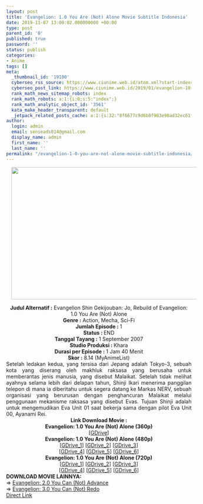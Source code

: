 ```yaml
---
layout: post
title: 'Evangelion: 1.0 You Are (Not) Alone Movie Subtitle Indonesia'
date: 2019-11-07 13:00:02.000000000 +00:00
type: post
parent_id: '0'
published: true
password: ''
status: publish
categories:
- Anime
tags: []
meta:
  _thumbnail_id: '19100'
  cyberseo_rss_source: https://www.ciunime.web.id/atom.xml?start-index=2101&max-results=150
  cyberseo_post_link: https://www.ciunime.web.id/2019/01/evangelion-10-you-are-not-alone-movie.html
  rank_math_news_sitemap_robots: index
  rank_math_robots: a:1:{i:0;s:5:"index";}
  rank_math_analytic_object_id: '3561'
  kata_make_header_transparent: default
  _jetpack_related_posts_cache: a:1:{s:32:"8f6677c9d6b0f903e98ad32ec61f8deb";a:2:{s:7:"expires";i:1655330418;s:7:"payload";a:0:{}}}
author:
  login: admin
  email: senseads014@gmail.com
  display_name: admin
  first_name: ''
  last_name: ''
permalink: "/evangelion-1-0-you-are-not-alone-movie-subtitle-indonesia/"
---
```

<div class="separator" style="clear: both; text-align: center;"><a href="https://1.bp.blogspot.com/-Fuk6ulSP21U/XEmvsRMsXnI/AAAAAAAAIQc/73bqGT2RZGg99ZqPO17FUDWcCY9LsKS8ACLcBGAs/s1600/Evangelion%2B-%2B1.0%2BYou%2BAre%2B%2528Not%2529%2BAlone.jpg" imageanchor="1" style="margin-left: 1em; margin-right: 1em;"><img border="0" data-original-height="720" data-original-width="1280" height="360" src="{{ site.baseurl }}/assets/2019/11/Evangelion%2B-%2B1.0%2BYou%2BAre%2B%2528Not%2529%2BAlone.jpg" width="640" /></a></div>
<p>
<div style="text-align: center;"><b>Judul</b><b><b> Alternatif</b> :</b> Evangelion Shin Gekijouban: Jo, Rebuild of Evangelion: 1.0 You Are (Not) Alone</div>
<div style="text-align: center;"><b><b>Genre :</b></b> Action, Mecha, Sci-Fi</div>
<div style="text-align: center;"><b>Jumlah Episode :</b> 1<br /><b>Status :&nbsp;</b>END<br /><b>Tanggal Tayang :</b> 1 September 2007<br /><b>Studio Produksi : </b>Khara<br /><b>Durasi per Episode :</b> 1 Jam 40 Menit</div>
<div style="text-align: center;"><b>Skor :</b> 8.14 (MyAnimeList)</div>
<div style="text-align: center;"></div>
<div style="text-align: justify;">Setelah ledakan kedua, yang tersisa dari Jepang adalah Tokyo-3, sebuah kota yang diserang oleh makhluk raksasa yang berusaha untuk memberantas jenis manusia, yang disebut Malaikat. Setelah tidak melihat ayahnya selama lebih dari delapan tahun, Shinji Ikari menerima panggilan telepon di mana ia diberitahu untuk segera datang ke Markas NERV, sebuah organisasi yang berurusan dengan penghancuran Malaikat melalui penggunaan mekanisme raksasa yang disebut Evas. Tujuan Shinji adalah untuk mengemudikan Eva Unit 01 saat bekerja sama dengan pilot Eva Unit 00, Ayanami Rei.</div>
<div style="text-align: justify;"></div>
<div style="text-align: justify;"></div>
<div style="text-align: center;"><b>Link Download Movie :</b></div>
<div style="text-align: center;">
<div style="text-align: center;"><b>Evangelion: 1.0 You Are (Not) Alone (360p)</b><br />[<a href="https://drive.google.com/uc?id=1jBkGQVFBJoVzc5Lv9jjdslccdXcZcora" target="_blank" rel="noopener">GDrive</a>]</div>
<div style="text-align: center;"></div>
</div>
<div style="text-align: center;"><b>Evangelion: 1.0 You Are (Not) Alone (480p)</b><br />[<a href="https://drive.google.com/uc?id=1cCPUp8puE8EkVJit6la7IUGoBClJzDsF" target="_blank" rel="noopener">GDrive_1</a>] [<a href="https://drive.google.com/uc?id=19tsrqkNQvPWOo3JtxoN4XPm_OunSVnhA" target="_blank" rel="noopener">GDrive_2</a>] [<a href="https://drive.google.com/uc?id=1BYwhpMygimMuyXefIt-d4xgts6O_xTDF" target="_blank" rel="noopener">GDrive_3</a>]<br />[<a href="https://drive.google.com/uc?id=16Af1fZIZW1ODXGeeld3dSmyWuYuT7Z5m" target="_blank" rel="noopener">GDrive_4</a>] [<a href="https://drive.google.com/uc?id=1ZqbF7fbht46Fp1LhPulA1KSUxh9glVWk" target="_blank" rel="noopener">GDrive_5</a>] [<a href="https://drive.google.com/uc?id=1v2AOBF1uJsZW3kosb7oNoLwA4UNesb8d" target="_blank" rel="noopener">GDrive_6</a>]</div>
<div style="text-align: center;"><b>Evangelion: 1.0 You Are (Not) Alone (720p)</b><br />[<a href="https://drive.google.com/uc?id=1UvDW7y8H7O_DAVlA_yOBAU51J3bP9jIV" target="_blank" rel="noopener">GDrive_1</a>] [<a href="https://drive.google.com/uc?id=10o2Ixv6Qw-RwbriZJIJXuHlJoUK7O6Wn" target="_blank" rel="noopener">GDrive_2</a>] [<a href="https://drive.google.com/uc?id=1L-v-Z_jaUNO5ICIi8vUnRSwTzhO8lKTR" target="_blank" rel="noopener">GDrive_3</a>]<br />[<a href="https://drive.google.com/uc?id=11DIHmYGrtty9IAln8NL5gx1eZRHi2nhU" target="_blank" rel="noopener">GDrive_4</a>] [<a href="https://drive.google.com/uc?id=1QEZfawdlxGKahhYMAM5tK06x_GJqirqq" target="_blank" rel="noopener">GDrive_5</a>] [<a href="https://drive.google.com/uc?id=1L8wGI2aA_Y3UHkz43b_jHKxOQJLl0wbl" target="_blank" rel="noopener">GDrive_6</a>]
<div style="text-align: left;"></div>
<div style="text-align: left;"></div>
<div style="text-align: left;"><b>DOWNLOAD MOVIE LAINNYA:</b></div>
<div style="text-align: left;"></div>
<div style="text-align: left;">=&gt;&nbsp;<a href="https://www.ciunime.web.id/2019/01/evangelion-20-you-can-not-advance-movie.html" target="_blank" rel="noopener">Evangelion: 2.0 You Can (Not) Advance</a></div>
<div style="text-align: left;">=&gt;&nbsp;<a href="https://www.ciunime.web.id/2019/01/evangelion-30-you-can-not-redo-movie.html" target="_blank" rel="noopener">Evangelion: 3.0 You Can (Not) Redo</a></div>
<div style="text-align: left;"></div>
</div>
<link rel="stylesheet" href="https://cdnjs.cloudflare.com/ajax/libs/font-awesome/4.7.0/css/font-awesome.min.css" />
<div class="divbtn"> <a href="https://handymansurrender.com/fihup8buzv?key=94550f7ce39444073321dde3b8782f97" class="btn"><i class="fa fa-download"></i> Direct Link</a> </div>
